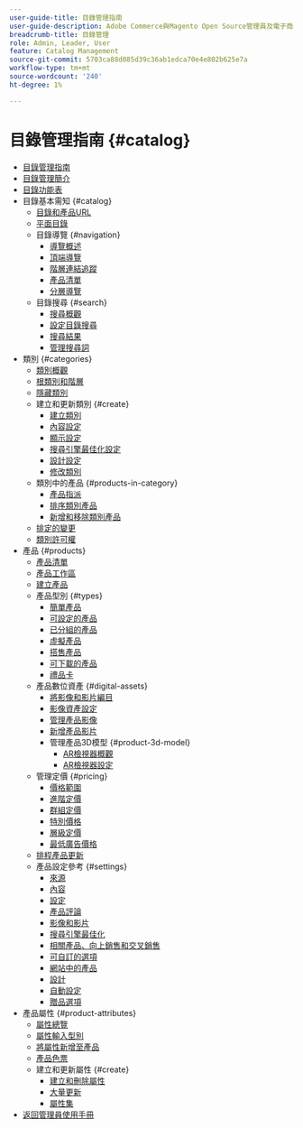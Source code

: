 ```yaml
---
user-guide-title: 目錄管理指南
user-guide-description: Adobe Commerce與Magento Open Source管理員及電子商務行銷人員適用目錄管理功能的完整資訊。
breadcrumb-title: 目錄管理
role: Admin, Leader, User
feature: Catalog Management
source-git-commit: 5703ca88d085d39c36ab1edca70e4e802b625e7a
workflow-type: tm+mt
source-wordcount: '240'
ht-degree: 1%

---
```



# 目錄管理指南 {#catalog}

+ [目錄管理指南](guide-overview.md)
+ [目錄管理簡介](introduction.md)
+ [目錄功能表](catalog-menu.md)
+ 目錄基本需知 {#catalog}
   + [目錄和產品URL](catalog-urls.md)
   + [平面目錄](catalog-flat.md)
   + 目錄導覽 {#navigation}
      + [導覽概述](navigation.md)
      + [頂端導覽](navigation-top.md)
      + [階層連結追蹤](navigation-breadcrumb-trail.md)
      + [產品清單](navigation-product-listings.md)
      + [分層導覽](navigation-layered.md)
   + 目錄搜尋 {#search}
      + [搜尋概觀](search.md)
      + [設定目錄搜尋](search-configuration.md)
      + [搜尋結果](search-results.md)
      + [管理搜尋詞](search-terms.md)
+ 類別 {#categories}
   + [類別概觀](categories.md)
   + [根類別和階層](category-root.md)
   + [隱藏類別](category-hidden.md)
   + 建立和更新類別 {#create}
      + [建立類別](category-create.md)
      + [內容設定](categories-content-settings.md)
      + [顯示設定](categories-display-settings.md)
      + [搜尋引擎最佳化設定](categories-search-engine-optimization.md)
      + [設計設定](categories-custom-design.md)
      + [修改類別](category-modify.md)
   + 類別中的產品 {#products-in-category}
      + [產品指派](categories-product-assignments.md)
      + [排序類別產品](category-products-sort.md)
      + [新增和移除類別產品](category-products-add.md)
   + [排定的變更](category-scheduled-changes.md)
   + [類別許可權](category-permissions.md)
+ 產品 {#products}
   + [產品清單](products-list.md)
   + [產品工作區](product-workspace.md)
   + [建立產品](product-create.md)
   + 產品型別 {#types}
      + [簡單產品](product-create-simple.md)
      + [可設定的產品](product-create-configurable.md)
      + [已分組的產品](product-create-grouped.md)
      + [虛擬產品](product-create-virtual.md)
      + [搭售產品](product-create-bundle.md)
      + [可下載的產品](product-create-downloadable.md)
      + [禮品卡](product-gift-card-create.md)
   + 產品數位資產 {#digital-assets}
      + [將影像和影片編目](catalog-images-video.md)
      + [影像資產設定](product-image-config.md)
      + [管理產品影像](product-image.md)
      + [新增產品影片](product-video.md)
      + 管理產品3D模型 {#product-3d-model}
         + [AR檢視器概觀](ar-viewer-overview.md)
         + [AR檢視器設定](ar-viewer-setup.md)
   + 管理定價 {#pricing}
      + [價格範圍](catalog-price-scope.md)
      + [進階定價](pricing-advanced.md)
      + [群組定價](product-price-group.md)
      + [特別價格](product-price-special.md)
      + [層級定價](product-price-tier.md)
      + [最低廣告價格](product-price-minimum-advertised.md)
   + [排程產品更新](product-scheduled-changes.md)
   + 產品設定參考 {#settings}
      + [來源](sources.md)
      + [內容](product-content.md)
      + [設定](product-configurations.md)
      + [產品評論](settings-advanced-product-reviews.md)
      + [影像和影片](product-images-and-video.md)
      + [搜尋引擎最佳化](product-search-engine-optimization.md)
      + [相關產品、向上銷售和交叉銷售](related-products-up-sells-cross-sells.md)
      + [可自訂的選項](settings-advanced-custom-options.md)
      + [網站中的產品](settings-basic-websites.md)
      + [設計](settings-advanced-design.md)
      + [自動設定](product-autosettings.md)
      + [贈品選項](product-gift-options.md)
+ 產品屬性 {#product-attributes}
   + [屬性總覽](product-attributes.md)
   + [屬性輸入型別](attributes-input-types.md)
   + [將屬性新增至產品](product-attributes-add.md)
   + [產品色票](swatches.md)
   + 建立和更新屬性 {#create}
      + [建立和刪除屬性](attribute-product-create.md)
      + [大量更新](bulk-product-attribute-update.md)
      + [屬性集](attribute-sets.md)
+ [返回管理員使用手冊](https://experienceleague.adobe.com/en/docs/commerce-admin/user-guides/home)

